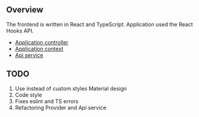 ## Overview

The frontend is written in React and TypeScript. Application used the React Hooks API.

- [Application controller](src/controller/provider.tsx)
- [Application context](src/controller/context.ts) 
- [Api service](src/service/api-service.ts)


## TODO
1. Use instead of custom styles Material design
2. Code style
3. Fixes eslint and TS errors
4. Refactoring Provider and Api service